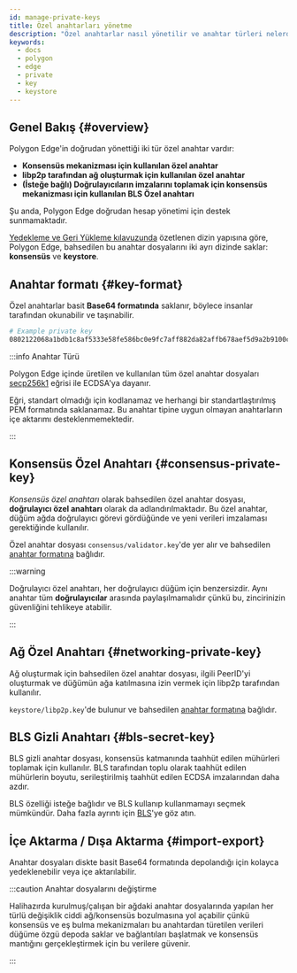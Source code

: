 ```yaml
---
id: manage-private-keys
title: Özel anahtarları yönetme
description: "Özel anahtarlar nasıl yönetilir ve anahtar türleri nelerdir?"
keywords:
  - docs
  - polygon
  - edge
  - private
  - key
  - keystore
---
```


## Genel Bakış {#overview}

Polygon Edge'in doğrudan yönettiği iki tür özel anahtar vardır:

* **Konsensüs mekanizması için kullanılan özel anahtar**
* **libp2p tarafından ağ oluşturmak için kullanılan özel anahtar**
* **(İsteğe bağlı) Doğrulayıcıların imzalarını toplamak için konsensüs mekanizması için kullanılan BLS Özel anahtarı**

Şu anda, Polygon Edge doğrudan hesap yönetimi için destek sunmamaktadır.

[Yedekleme ve Geri Yükleme kılavuzunda](/docs/edge/working-with-node/backup-restore) özetlenen dizin yapısına göre,
Polygon Edge, bahsedilen bu anahtar dosyalarını iki ayrı dizinde saklar: **konsensüs** ve **keystore**.

## Anahtar formatı {#key-format}

Özel anahtarlar basit **Base64 formatında** saklanır, böylece insanlar tarafından okunabilir ve taşınabilir.

```bash
# Example private key
0802122068a1bdb1c8af5333e58fe586bc0e9fc7aff882da82affb678aef5d9a2b9100c0
```

:::info Anahtar Türü

Polygon Edge içinde üretilen ve kullanılan tüm özel anahtar dosyaları [secp256k1](https://en.bitcoin.it/wiki/Secp256k1) eğrisi ile ECDSA'ya dayanır.

Eğri, standart olmadığı için kodlanamaz ve herhangi bir standartlaştırılmış PEM formatında saklanamaz.
Bu anahtar tipine uygun olmayan anahtarların içe aktarımı desteklenmemektedir.

:::
## Konsensüs Özel Anahtarı {#consensus-private-key}

*Konsensüs özel anahtarı* olarak bahsedilen özel anahtar dosyası, **doğrulayıcı özel anahtarı** olarak da adlandırılmaktadır.
Bu özel anahtar, düğüm ağda doğrulayıcı görevi gördüğünde ve yeni verileri imzalaması gerektiğinde kullanılır.

Özel anahtar dosyası `consensus/validator.key`'de yer alır ve bahsedilen [anahtar formatına](/docs/edge/configuration/manage-private-keys#key-format) bağlıdır.

:::warning

Doğrulayıcı özel anahtarı, her doğrulayıcı düğüm için benzersizdir. Aynı anahtar tüm <b>doğrulayıcılar</b> arasında paylaşılmamalıdır çünkü bu, zincirinizin güvenliğini tehlikeye atabilir.

:::

## Ağ Özel Anahtarı {#networking-private-key}

Ağ oluşturmak için bahsedilen özel anahtar dosyası, ilgili PeerID'yi oluşturmak ve düğümün ağa katılmasına izin vermek için libp2p tarafından kullanılır.

`keystore/libp2p.key`'de bulunur ve bahsedilen [anahtar formatına](/docs/edge/configuration/manage-private-keys#key-format) bağlıdır.

## BLS Gizli Anahtarı {#bls-secret-key}

BLS gizli anahtar dosyası, konsensüs katmanında taahhüt edilen mühürleri toplamak için kullanılır. BLS tarafından toplu olarak taahhüt edilen mühürlerin boyutu, serileştirilmiş taahhüt edilen ECDSA imzalarından daha azdır.

BLS özelliği isteğe bağlıdır ve BLS kullanıp kullanmamayı seçmek mümkündür. Daha fazla ayrıntı için [BLS](/docs/edge/consensus/bls)'ye göz atın.

## İçe Aktarma / Dışa Aktarma {#import-export}

Anahtar dosyaları diskte basit Base64 formatında depolandığı için kolayca yedeklenebilir veya içe aktarılabilir.

:::caution Anahtar dosyalarını değiştirme

Halihazırda kurulmuş/çalışan bir ağdaki anahtar dosyalarında yapılan her türlü değişiklik ciddi ağ/konsensüs bozulmasına yol açabilir
çünkü konsensüs ve eş bulma mekanizmaları bu anahtardan türetilen verileri düğüme özgü depoda saklar ve
bağlantıları başlatmak ve konsensüs mantığını gerçekleştirmek için bu verilere güvenir.

:::